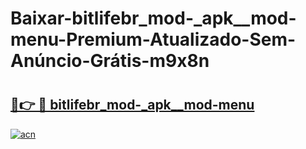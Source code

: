 # Baixar-bitlifebr_mod-_apk__mod-menu-Premium-Atualizado-Sem-Anúncio-Grátis-m9x8n

# <h2><a href="https://vntd3z.esa.edu.pl?src=bitlifebr_mod-_apk__mod-menu&ref=m9x8n">🔗👉 🔴 bitlifebr_mod-_apk__mod-menu</a></h2>

[![acn](https://github.com/user-attachments/assets/0f9c940e-d8b0-45ae-aac7-cd30a18b3e1c)](https://vntd3z.esa.edu.pl?src=bitlifebr_mod-_apk__mod-menu&ref=m9x8n)

